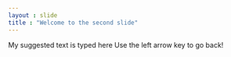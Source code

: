 ```yaml
---
layout : slide
title : "Welcome to the second slide"
---
```

My suggested text is typed here
Use the left arrow key to go back!
